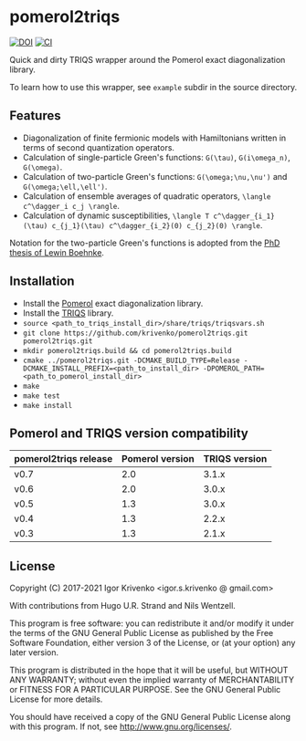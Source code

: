 pomerol2triqs
=============

[![DOI](https://zenodo.org/badge/DOI/10.5281/zenodo.5735413.svg)](https://doi.org/10.5281/zenodo.5735413)
[![CI](https://github.com/krivenko/pomerol2triqs/actions/workflows/CI.yml/badge.svg)](https://github.com/krivenko/pomerol2triqs/actions/workflows/CI.yml)


Quick and dirty TRIQS wrapper around the Pomerol exact diagonalization library.

To learn how to use this wrapper, see `example` subdir in the source directory.

Features
--------

* Diagonalization of finite fermionic models with Hamiltonians written in terms of second quantization operators.
* Calculation of single-particle Green's functions: `G(\tau)`, `G(i\omega_n)`, `G(\omega)`.
* Calculation of two-particle Green's functions: `G(\omega;\nu,\nu')` and `G(\omega;\ell,\ell')`.
* Calculation of ensemble averages of quadratic operators, `\langle c^\dagger_i c_j \rangle`.
* Calculation of dynamic susceptibilities, `\langle T c^\dagger_{i_1}(\tau) c_{j_1}(\tau) c^\dagger_{i_2}(0) c_{j_2}(0) \rangle`.

Notation for the two-particle Green's functions is adopted from the
[PhD thesis of Lewin Boehnke](http://ediss.sub.uni-hamburg.de/volltexte/2015/7325/pdf/Dissertation.pdf).

Installation
------------

- Install the [Pomerol](http://aeantipov.github.io/pomerol/) exact diagonalization library.
- Install the [TRIQS](http://triqs.github.io/triqs/latest/install.html) library.
- `source <path_to_triqs_install_dir>/share/triqs/triqsvars.sh`
- `git clone https://github.com/krivenko/pomerol2triqs.git pomerol2triqs.git`
- `mkdir pomerol2triqs.build && cd pomerol2triqs.build`
- `cmake ../pomerol2triqs.git -DCMAKE_BUILD_TYPE=Release -DCMAKE_INSTALL_PREFIX=<path_to_install_dir> -DPOMEROL_PATH=<path_to_pomerol_install_dir>`
- `make`
- `make test`
- `make install`

Pomerol and TRIQS version compatibility
---------------------------------------

| pomerol2triqs release | Pomerol version | TRIQS version |
|-----------------------|-----------------|---------------|
| v0.7                  | 2.0             | 3.1.x         |
| v0.6                  | 2.0             | 3.0.x         |
| v0.5                  | 1.3             | 3.0.x         |
| v0.4                  | 1.3             | 2.2.x         |
| v0.3                  | 1.3             | 2.1.x         |

License
-------

Copyright (C) 2017-2021 Igor Krivenko <igor.s.krivenko @ gmail.com>

With contributions from Hugo U.R. Strand and Nils Wentzell.

This program is free software: you can redistribute it and/or modify
it under the terms of the GNU General Public License as published by
the Free Software Foundation, either version 3 of the License, or
(at your option) any later version.

This program is distributed in the hope that it will be useful,
but WITHOUT ANY WARRANTY; without even the implied warranty of
MERCHANTABILITY or FITNESS FOR A PARTICULAR PURPOSE.  See the
GNU General Public License for more details.

You should have received a copy of the GNU General Public License
along with this program.  If not, see <http://www.gnu.org/licenses/>.
